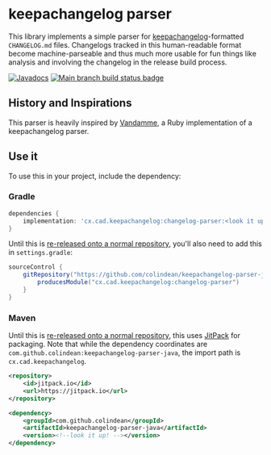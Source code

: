 # keepachangelog parser

This library implements a simple parser for [keepachangelog](https://keepachangelog.com)-formatted `CHANGELOG.md` files. Changelogs tracked in this human-readable format become machine-parseable and thus much more usable for fun things like analysis and involving the changelog in the release build process.

[![Javadocs](https://javadoc.io/badge/cx.cad.keepachangelog/changelog-parser.svg)](https://javadoc.io/doc/cx.cad.keepachangelog/changelog-parser)
[![Main branch build status badge](https://github.com/colindean/keepachangelog-parser-java/actions/workflows/gradle.yml/badge.svg?event=push)](https://github.com/colindean/keepachangelog-parser-java/actions/workflows/gradle.yml)

## History and Inspirations

This parser is heavily inspired by [Vandamme](https://github.com/tech-angels/vandamme), a Ruby implementation of a keepachangelog parser.

## Use it

To use this in your project, include the dependency:

### Gradle

```groovy
dependencies {
    implementation: 'cx.cad.keepachangelog:changelog-parser:<look it up!>'
}
```

Until this is [re-released onto a normal repository](https://github.com/colindean/keepachangelog-parser-java/issues/8),
you'll also need to add this in `settings.gradle`:

```groovy
sourceControl {
    gitRepository("https://github.com/colindean/keepachangelog-parser-java.git") {
        producesModule("cx.cad.keepachangelog:changelog-parser")
    }
}
```

### Maven

Until this is [re-released onto a normal repository](https://github.com/colindean/keepachangelog-parser-java/issues/8),
this uses [JitPack](https://jitpack.io/) for packaging.
Note that while the dependency coordinates are `com.github.colindean:keepachangelog-parser-java`,
the import path is `cx.cad.keepachangelog`.

```xml
<repository>
    <id>jitpack.io</id>
    <url>https://jitpack.io</url>
</repository>

<dependency>
    <groupId>com.github.colindean</groupId>
    <artifactId>keepachangelog-parser-java</artifactId>
    <version><!--look it up! --></version>
</dependency>
```
